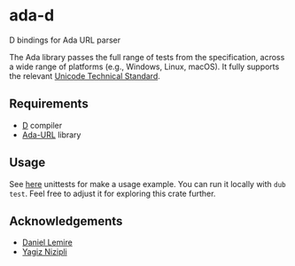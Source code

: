 # ada-d

D bindings for Ada URL parser

The Ada library passes the full range of tests from the specification, across a wide range of platforms (e.g., Windows, Linux, macOS).
It fully supports the relevant [Unicode Technical Standard](https://www.unicode.org/reports/tr46/#ToUnicode).

## Requirements

* [D](https://dlang.org/) compiler
* [Ada-URL](https://github.com/ada-url/ada/releases) library

## Usage

See [here](source/package.d) unittests for make a usage example.
You can run it locally with `dub test`.
Feel free to adjust it for exploring this crate further.

## Acknowledgements
- [Daniel Lemire](https://github.com/lemire)
- [Yagiz Nizipli](https://github.com/anonrig)
